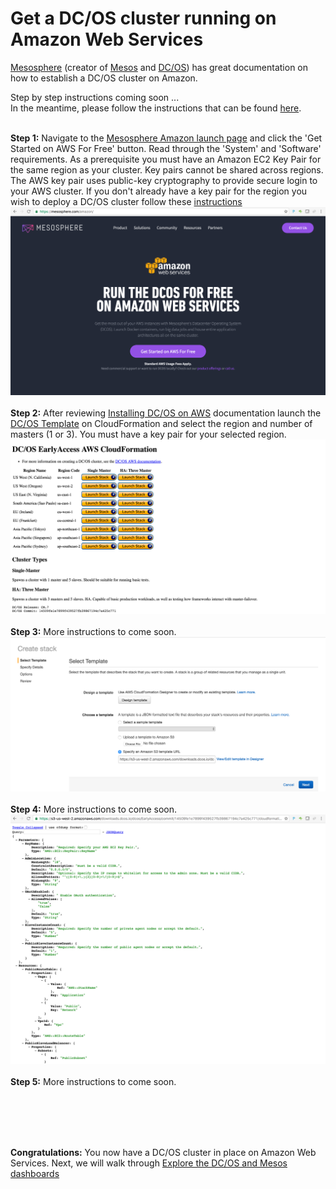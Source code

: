 # Get a DC/OS cluster running on Amazon Web Services
<a href="https://mesosphere.com/">Mesosphere</a> (creator of <a href="http://mesos.apache.org/">Mesos</a> and <a href="https://dcos.io/">DC/OS</a>) has great documentation on how to establish a DC/OS cluster on Amazon.<br>

Step by step instructions coming soon ...<br>
In the meantime, please follow the instructions that can be found <a href="https://mesosphere.com/amazon/">here</a>.<br>
<br>


<b>Step 1:</b> Navigate to the <a href="http://www.mesosphere.com/amazon">Mesosphere Amazon launch page</a> and click the 'Get Started on AWS For Free' button.  Read through the 'System' and 'Software' requirements.  As a prerequisite you must have an Amazon EC2 Key Pair for the same region as your cluster. Key pairs cannot be shared across regions. The AWS key pair uses public-key cryptography to provide secure login to your AWS cluster.  If you don't already have a key pair for the region you wish to deploy a DC/OS cluster follow these <a href="amazon-keypair-setup.md">instructions</a><br>
<img src="../images/01-aws-setup/aws-01.png"/><br>
<br><b>Step 2:</b> 
After reviewing <a href="https://dcos.io/docs/1.7/administration/installing/cloud/aws/">Installing DC/OS on AWS</a> documentation 
launch the <a href="https://downloads.dcos.io/dcos/EarlyAccess/commit/14509fe1e7899f439527fb39867194c7a425c771/aws.html?_ga=1.161721663.282044494.1466715839">DC/OS Template</a> on CloudFormation and select the region and number of masters (1 or 3). You must have a key pair for your selected region.<br>
<img src="../images/01-aws-setup/aws-02.png"/><br>
<br><b>Step 3:</b> More instructions to come soon.<br>
<img src="../images/01-aws-setup/aws-03.png"/><br>
<br><b>Step 4:</b> More instructions to come soon.<br>
<img src="../images/01-aws-setup/aws-04.png"/><br>
<br><b>Step 5:</b> More instructions to come soon.<br>

<br><br>

<br><br><b>Congratulations:</b> You now have a DC/OS cluster in place on Amazon Web Services.  Next, we will walk through <a href="../docs/dcos-explore.md">Explore the DC/OS and Mesos dashboards</a>
